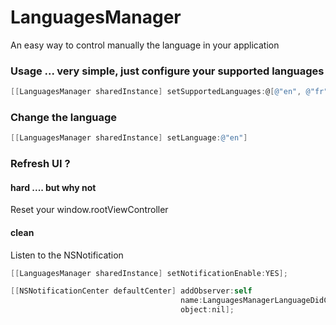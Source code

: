 LanguagesManager
================

An easy way to control manually the language in your application

### Usage ... very simple, just configure your supported languages
```objective-c
[[LanguagesManager sharedInstance] setSupportedLanguages:@[@"en", @"fr"]];
```

###  Change the language

```objective-c
[[LanguagesManager sharedInstance] setLanguage:@"en"]
```

###  Refresh UI ?
#### hard .... but why not
Reset your window.rootViewController 

#### clean
Listen to the NSNotification
```objective-c
[[LanguagesManager sharedInstance] setNotificationEnable:YES];

[[NSNotificationCenter defaultCenter] addObserver:self                                                                                                          selector:@selector(reloadMyUI:)
                                      name:LanguagesManagerLanguageDidChangeNotification
                                      object:nil];
```





